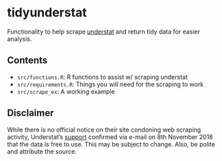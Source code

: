 tidyunderstat
================

Functionality to help scrape [understat](https://understat.com/) and
return tidy data for easier analysis.

## Contents

  - `src/functions.R`: R functions to assist w/ scraping understat
  - `src/requirements.R`: Things you will need for the scraping to work
  - `src/scrape_ex`: A working example

## Disclaimer

While there is no official notice on their site condoning web scraping
activity, Understat’s [support](support@understat.com) confirmed via
e-mail on 8th November 2018 that the data is free to use. This may be
subject to change. Also, be polite and attribute the source.
